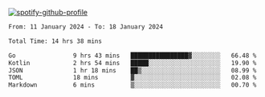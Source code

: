 [![spotify-github-profile](https://spotify-github-profile.vercel.app/api/view?uid=313pysyt3uxkjdidtiuvzf7nrnnu&cover_image=true&theme=natemoo-re&show_offline=false&background_color=121212&interchange=false&bar_color=53b14f&bar_color_cover=false)](https://spotify-github-profile.vercel.app/api/view?uid=313pysyt3uxkjdidtiuvzf7nrnnu&redirect=true)

<!--START_SECTION:waka-->

```txt
From: 11 January 2024 - To: 18 January 2024

Total Time: 14 hrs 38 mins

Go                9 hrs 43 mins   ████████████████▓░░░░░░░░   66.48 %
Kotlin            2 hrs 54 mins   █████░░░░░░░░░░░░░░░░░░░░   19.90 %
JSON              1 hr 18 mins    ██▒░░░░░░░░░░░░░░░░░░░░░░   08.99 %
TOML              18 mins         ▓░░░░░░░░░░░░░░░░░░░░░░░░   02.08 %
Markdown          6 mins          ▒░░░░░░░░░░░░░░░░░░░░░░░░   00.70 %
```

<!--END_SECTION:waka-->